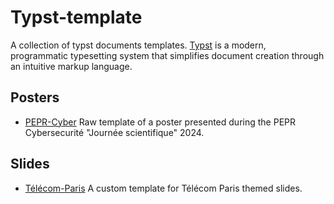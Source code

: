 # Typst-template

A collection of typst documents templates. [Typst](https://typst.app/docs/) is a modern, programmatic typesetting system that simplifies document creation through an intuitive markup language. 

## Posters 
- [PEPR-Cyber](./posters/PEPR-Cyber/) Raw template of a poster presented during the PEPR Cybersecurité "Journée scientifique" 2024.

## Slides  
- [Télécom-Paris](./slides/custom-telecom-paris-template/) A custom template for Télécom Paris themed slides.

